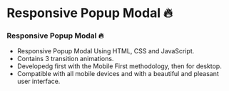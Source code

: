 # Responsive Popup Modal 🔥

### Responsive Popup Modal 🔥

- Responsive Popup Modal Using HTML, CSS and JavaScript.
- Contains 3 transition animations.
- Developedg first with the Mobile First methodology, then for desktop.
- Compatible with all mobile devices and with a beautiful and pleasant user interface.
